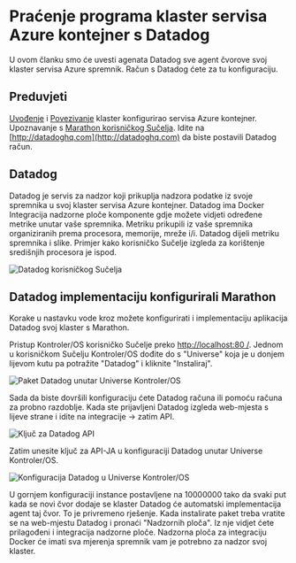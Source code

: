 <properties
   pageTitle="Praćenje programa klaster servisa Azure kontejner s Datadog | Microsoft Azure"
   description="Praćenje programa klaster servisa Azure kontejner s Datadog. Korištenje Kontroler/OS web korisničkog Sučelja za implementaciju agenata Datadog za svoj klaster."
   services="container-service"
   documentationCenter=""
   authors="rbitia"
   manager="timlt"
   editor=""
   tags="acs, azure-container-service"
   keywords="Spremnika, Kontroler/OS, Docker Swarm Azure"/>

<tags
   ms.service="container-service"
   ms.devlang="na"
   ms.topic="article"
   ms.tgt_pltfrm="na"
   ms.workload="infrastructure"   
   ms.date="07/28/2016"
   ms.author="t-ribhat"/>

# <a name="monitor-an-azure-container-service-cluster-with-datadog"></a>Praćenje programa klaster servisa Azure kontejner s Datadog

U ovom članku smo će uvesti agenata Datadog sve agent čvorove svoj klaster servisa Azure spremnik. Račun s Datadog ćete za tu konfiguraciju. 

## <a name="prerequisites"></a>Preduvjeti 

[Uvođenje](container-service-deployment.md) i [Povezivanje](container-service-connect.md) klaster konfigurirao servisa Azure kontejner. Upoznavanje s [Marathon korisničkog Sučelja](container-service-mesos-marathon-ui.md). Idite na [http://datadoghq.com](http://datadoghq.com) da biste postavili Datadog račun. 

## <a name="datadog"></a>Datadog 

Datadog je servis za nadzor koji prikuplja nadzora podatke iz svoje spremnika u svoj klaster servisa Azure kontejner. Datadog ima Docker Integracija nadzorne ploče komponente gdje možete vidjeti određene metrike unutar vaše spremnika. Metriku prikupili iz vaše spremnika organiziranih prema procesora, memorije, mreže i/i. Datadog dijeli metriku spremnika i slike. Primjer kako korisničko Sučelje izgleda za korištenje središnjih procesora je ispod.

![Datadog korisničkog Sučelja](./media/container-service-monitoring/datadog4.png)

## <a name="configure-a-datadog-deployment-with-marathon"></a>Datadog implementaciju konfigurirali Marathon

Korake u nastavku vode kroz možete konfigurirati i implementaciju aplikacija Datadog svoj klaster s Marathon. 

Pristup Kontroler/OS korisničko Sučelje preko [http://localhost:80 /](http://localhost:80/). Jednom u korisničkom Sučelju Kontroler/OS dođite do s "Universe" koja je u donjem lijevom kutu pa potražite "Datadog" i kliknite "Instaliraj".

![Paket Datadog unutar Universe Kontroler/OS](./media/container-service-monitoring/datadog1.png)

Sada da biste dovršili konfiguraciju ćete Datadog računa ili pomoću računa za probno razdoblje. Kada ste prijavljeni Datadog izgleda web-mjesta s lijeve strane i idite na integracije -> zatim API. 

![Ključ za Datadog API](./media/container-service-monitoring/datadog2.png)

Zatim unesite ključ za API-JA u konfiguraciji Datadog unutar Universe Kontroler/OS. 

![Konfiguracija Datadog u Universe Kontroler/OS](./media/container-service-monitoring/datadog3.png) 

U gornjem konfiguraciji instance postavljene na 10000000 tako da svaki put kada se novi čvor dodaje se klaster Datadog će automatski implementacija agent taj čvor. To je privremeno rješenje. Kada instalirate paket treba vratite se na web-mjestu Datadog i pronaći "Nadzornih ploča". Iz nje vidjet ćete prilagođeni i integracija nadzorne ploče. Nadzorna ploča za integraciju Docker će imati sva mjerenja spremnik vam je potrebno za nadzor svoj klaster. 
